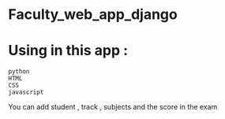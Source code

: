 # Faculty_web_app_django

# Using in this app : 
    python 
    HTML
    CSS
    javascript 

You can add student , track , subjects and the score in the exam 

